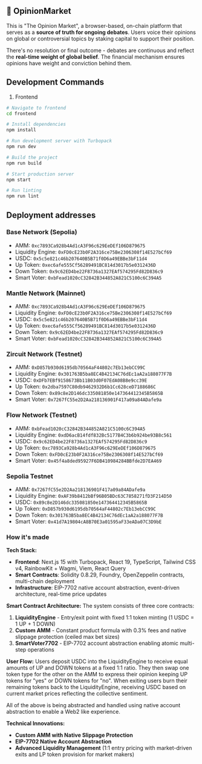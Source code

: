 ## 🧠 OpinionMarket

This is "The Opinion Market", a browser-based, on-chain platform that serves as a **source of truth for ongoing debates**. Users voice their opinions on global or controversial topics by staking capital to support their position.

There's no resolution or final outcome - debates are continuous and reflect the **real-time weight of global belief**. The financial mechanism ensures opinions have weight and conviction behind them.

## Development Commands

1. Frontend

```bash
# Navigate to frontend
cd frontend

# Install dependencies
npm install

# Run development server with Turbopack
npm run dev

# Build the project
npm run build

# Start production server
npm start

# Run linting
npm run lint
```

## Deployment addresses

### Base Network (Sepolia)

- AMM: `0xc7893Ca928b4Ad1cA3F96c629EeDEf106D879675`
- Liquidity Engine: `0xFD0cE23b0F2A316ce75Be2306308f14E527bCf69`
- USDC: `0x5c5e821c46b207640B5B71f0D6a49EBBe3bF11d4`
- Up Token: `0xec6afe555Cf56289491BC814d3017b5e0312436D`
- Down Token: `0x9c62ED4be22F8736a1327EAf574295Fd82D836c9`
- Smart Voter: `0xbFead1020cC32842B344852A821C5100c6C394A5`

### Mantle Network (Mainnet)

- AMM: `0xc7893Ca928b4Ad1cA3F96c629EeDEf106D879675`
- Liquidity Engine: `0xFD0cE23b0F2A316ce75Be2306308f14E527bCf69`
- USDC: `0x5c5e821c46b207640B5B71f0D6a49EBBe3bF11d4`
- Up Token: `0xec6afe555Cf56289491BC814d3017b5e0312436D`
- Down Token: `0x9c62ED4be22F8736a1327EAf574295Fd82D836c9`
- Smart Voter: `0xbFead1020cC32842B344852A821C5100c6C394A5`

### Zircuit Network (Testnet)

- AMM: `0xD857b930d6195db70564aF44802c7Eb13ebCC99C`
- Liquidity Engine: `0x301763B5ba8EC4B42134C76dEc1aA2a188077F7B`
- USDC: `0xDFb7EBf9158673Bb11B03d0F07EdA08B8e9cc39E`
- Up Token: `0x2dba7597C80db9462932D6b1Cc628ceD7188686C`
- Down Token: `0x89c8e2D146dc335081850e147364412345B5865B`
- Smart Voter: `0x7267fC55e2D2Aa218136901F417a09a84ADafe9a`

### Flow Network (Testnet)

- AMM: `0xbFead1020cC32842B344852A821C5100c6C394A5`
- Liquidity Engine: `0xdD6acB14fdf832Bc5177B4C3b6b924be93B8c561`
- USDC: `0x9c62ED4be22F8736a1327EAf574295Fd82D836c9`
- Up Token: `0xc7893Ca928b4Ad1cA3F96c629EeDEf106D879675`
- Down Token: `0xFD0cE23b0F2A316ce75Be2306308f14E527bCf69`
- Smart Voter: `0x45f4a8ded95927F6DB410984284BBfde2D7EA469`

### Sepolia Testnet

- AMM: `0x7267fC55e2D2Aa218136901F417a09a84ADafe9a`
- Liquidity Engine: `0xAF39b8412bBf96B05BDc63C7858271fD3F214D50`
- USDC: `0x89c8e2D146dc335081850e147364412345B5865B`
- Up Token: `0xD857b930d6195db70564aF44802c7Eb13ebCC99C`
- Down Token: `0x301763B5ba8EC4B42134C76dEc1aA2a188077F7B`
- Smart Voter: `0x41d7A19804cA8B70E3a01595aF33eADa07C3D9bE`

### How it's made

**Tech Stack:**

- **Frontend**: Next.js 15 with Turbopack, React 19, TypeScript, Tailwind CSS v4, RainbowKit + Wagmi, Viem, React Query
- **Smart Contracts**: Solidity 0.8.29, Foundry, OpenZeppelin contracts, multi-chain deployment
- **Infrastructure**: EIP-7702 native account abstraction, event-driven architecture, real-time price updates

**Smart Contract Architecture:**
The system consists of three core contracts:

1. **LiquidityEngine** - Entry/exit point with fixed 1:1 token minting (1 USDC = 1 UP + 1 DOWN)
2. **Custom AMM** - Constant product formula with 0.3% fees and native slippage protection (ceiled max bet sizes)
3. **SmartVoter7702** - EIP-7702 account abstraction enabling atomic multi-step operations

**User Flow:**
Users deposit USDC into the LiquidityEngine to receive equal amounts of UP and DOWN tokens at a fixed 1:1 ratio. They then swap one token type for the other on the AMM to express their opinion keeping UP tokens for "yes" or DOWN tokens for "no". When exiting users burn their remaining tokens back to the LiquidityEngine, receiving USDC based on current market prices reflecting the collective sentiment.

All of the above is being abstracted and handled using native account abstraction to enable a Web2 like experience.

**Technical Innovations:**

- **Custom AMM with Native Slippage Protection**
- **EIP-7702 Native Account Abstraction**
- **Advanced Liquidity Management** (1:1 entry pricing with market-driven exits and LP token provision for market makers)
